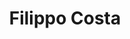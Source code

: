 ---
title: Filippo Costa
type: guests
slug: guests/filippocosta
linkedin: https://www.linkedin.com/in/fcosta4/
medium: 
twitter: https://twitter.com/neysofu?lang=en
github: https://github.com/neysofu
instagram: 
site: https://neysofu.me/
layout: "guestPage"
image: filippo_costa.jpg
bio: "Rust hacker @teamspacemesh, @unipisa/ I dabble with fintech, FIX, web, and compilers / Preachy vegan voluntaryist "
episodes:
    "Pointer[67]: 🦀 Granchi informatici con Filippo Costa": "/p/pointer67-granchi-informatici-con-filippo-costa/"
---